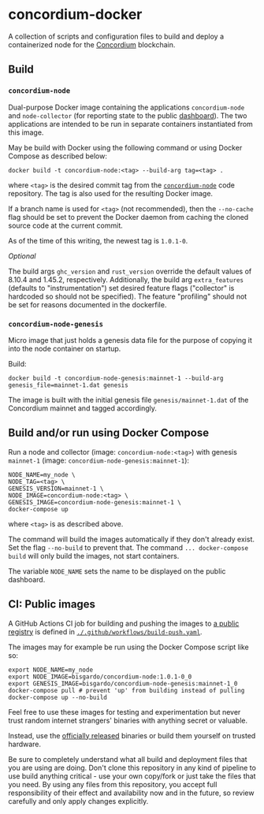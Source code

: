 # concordium-docker

A collection of scripts and configuration files to build and deploy a containerized node for the
[Concordium](https://concordium.com) blockchain.

## Build

### `concordium-node`

Dual-purpose Docker image containing the applications `concordium-node` and `node-collector`
(for reporting state to the public [dashboard](https://dashboard.mainnet.concordium.software/)).
The two applications are intended to be run in separate containers instantiated from this image.

May be build with Docker using the following command or using Docker Compose as described below:

```shell
docker build -t concordium-node:<tag> --build-arg tag=<tag> .
```

where `<tag>` is the desired commit tag from the
[`concordium-node`](https://github.com/Concordium/concordium-node) code repository.
The tag is also used for the resulting Docker image.

If a branch name is used for `<tag>` (not recommended),
then the `--no-cache` flag should be set to prevent the Docker daemon from caching
the cloned source code at the current commit.

As of the time of this writing, the newest tag is `1.0.1-0`.

*Optional*

The build args `ghc_version` and `rust_version` override the default values of 8.10.4 and 1.45.2, respectively.
Additionally, the build arg `extra_features` (defaults to "instrumentation") set
desired feature flags ("collector" is hardcoded so should not be specified).
The feature "profiling" should not be set for reasons documented in the dockerfile.

### `concordium-node-genesis`

Micro image that just holds a genesis data file for the purpose of copying it into the node container on startup.

Build:

```shell
docker build -t concordium-node-genesis:mainnet-1 --build-arg genesis_file=mainnet-1.dat genesis
```

The image is built with the initial genesis file `genesis/mainnet-1.dat`
of the Concordium mainnet and tagged accordingly.

## Build and/or run using Docker Compose

Run a node and collector (image: `concordium-node:<tag>`) with genesis `mainnet-1`
(image: `concordium-node-genesis:mainnet-1`):

```shell
NODE_NAME=my_node \
NODE_TAG=<tag> \
GENESIS_VERSION=mainnet-1 \
NODE_IMAGE=concordium-node:<tag> \
GENESIS_IMAGE=concordium-node-genesis:mainnet-1 \
docker-compose up
```

where `<tag>` is as described above.

The command will build the images automatically if they don't already exist.
Set the flag `--no-build` to prevent that.
The command `... docker-compose build` will only build the images, not start containers.

The variable `NODE_NAME` sets the name to be displayed on the public dashboard.

## CI: Public images

A GitHub Actions CI job for building and pushing the images to
[a public registry](https://hub.docker.com/r/bisgardo/concordium-node) is defined in
[`./.github/workflows/build-push.yaml`](.github/workflows/build-push.yaml).

The images may for example be run using the Docker Compose script like so:

```shell
export NODE_NAME=my_node
export NODE_IMAGE=bisgardo/concordium-node:1.0.1-0_0
export GENESIS_IMAGE=bisgardo/concordium-node-genesis:mainnet-1_0
docker-compose pull # prevent 'up' from building instead of pulling
docker-compose up --no-build
```

Feel free to use these images for testing and experimentation but never trust
random internet strangers' binaries with anything secret or valuable.

Instead, use the [officially released](https://developer.concordium.software/en/mainnet/net/guides/run-node-ubuntu.html)
binaries or build them yourself on trusted hardware.

Be sure to completely understand what all build and deployment files that you are using are doing.
Don't clone this repository in any kind of pipeline to use build anything critical -
use your own copy/fork or just take the files that you need.
By using any files from this repository,
you accept full responsibility of their effect and availability now and in the future,
so review carefully and only apply changes explicitly.
